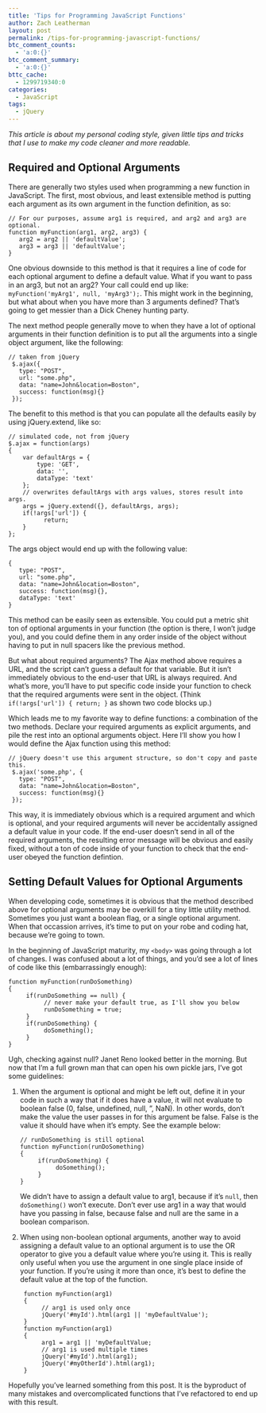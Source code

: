 ```yaml
---
title: 'Tips for Programming JavaScript Functions'
author: Zach Leatherman
layout: post
permalink: /tips-for-programming-javascript-functions/
btc_comment_counts:
  - 'a:0:{}'
btc_comment_summary:
  - 'a:0:{}'
bttc_cache:
  - 1299719340:0
categories:
  - JavaScript
tags:
  - jQuery
---
```


*This article is about my personal coding style, given little tips and tricks that I use to make my code cleaner and more readable.*

## Required and Optional Arguments

There are generally two styles used when programming a new function in JavaScript. The first, most obvious, and least extensible method is putting each argument as its own argument in the function definition, as so:

    // For our purposes, assume arg1 is required, and arg2 and arg3 are optional.
    function myFunction(arg1, arg2, arg3) {
       arg2 = arg2 || 'defaultValue';
       arg3 = arg3 || 'defaultValue';
    }

One obvious downside to this method is that it requires a line of code for each optional argument to define a default value. What if you want to pass in an arg3, but not an arg2? Your call could end up like: `myFunction('myArg1', null, 'myArg3');`. This might work in the beginning, but what about when you have more than 3 arguments defined? That’s going to get messier than a Dick Cheney hunting party.

The next method people generally move to when they have a lot of optional arguments in their function definition is to put all the arguments into a single object argument, like the following:

    // taken from jQuery
     $.ajax({
       type: "POST",
       url: "some.php",
       data: "name=John&location=Boston",
       success: function(msg){}
     });

The benefit to this method is that you can populate all the defaults easily by using jQuery.extend, like so:

    // simulated code, not from jQuery
    $.ajax = function(args)
    {
        var defaultArgs = {
            type: 'GET',
            data: '',
            dataType: 'text'
        };
        // overwrites defaultArgs with args values, stores result into args.
        args = jQuery.extend({}, defaultArgs, args);
        if(!args['url']) {
              return;
        }
    };

The args object would end up with the following value:

    {
       type: "POST",
       url: "some.php",
       data: "name=John&location=Boston",
       success: function(msg){},
       dataType: 'text'
    }

This method can be easily seen as extensible. You could put a metric shit ton of optional arguments in your function (the option is there, I won’t judge you), and you could define them in any order inside of the object without having to put in null spacers like the previous method.

But what about required arguments? The Ajax method above requires a URL, and the script can’t guess a default for that variable. But it isn’t immediately obvious to the end-user that URL is always required. And what’s more, you’ll have to put specific code inside your function to check that the required arguments were sent in the object. (Think `if(!args['url']) { return; }` as shown two code blocks up.)

Which leads me to my favorite way to define functions: a combination of the two methods. Declare your required arguments as explicit arguments, and pile the rest into an optional arguments object. Here I’ll show you how I would define the Ajax function using this method:

    // jQuery doesn't use this argument structure, so don't copy and paste this.
     $.ajax('some.php', {
       type: "POST",
       data: "name=John&location=Boston",
       success: function(msg){}
     });

This way, it is immediately obvious which is a required argument and which is optional, and your required arguments will never be accidentally assigned a default value in your code. If the end-user doesn’t send in all of the required arguments, the resulting error message will be obvious and easily fixed, without a ton of code inside of your function to check that the end-user obeyed the function defintion.

## Setting Default Values for Optional Arguments

When developing code, sometimes it is obvious that the method described above for optional arguments may be overkill for a tiny little utility method. Sometimes you just want a boolean flag, or a single optional argument. When that occassion arrives, it’s time to put on your robe and coding hat, because we’re going to town.

In the beginning of JavaScript maturity, my `<body>` was going through a lot of changes. I was confused about a lot of things, and you’d see a lot of lines of code like this (embarrassingly enough):

    function myFunction(runDoSomething)
    {
         if(runDoSomething == null) {
              // never make your default true, as I'll show you below
              runDoSomething = true;
         }
         if(runDoSomething) {
              doSomething();
         }
    }

Ugh, checking against null? Janet Reno looked better in the morning. But now that I’m a full grown man that can open his own pickle jars, I’ve got some guidelines:

1.  When the argument is optional and might be left out, define it in your code in such a way that if it does have a value, it will not evaluate to boolean false (0, false, undefined, null, ”, NaN). In other words, don’t make the value the user passes in for this argument be false. False is the value it should have when it’s empty. See the example below:

        // runDoSomething is still optional
        function myFunction(runDoSomething)
        {
             if(runDoSomething) {
                  doSomething();
             }
        }
    
    We didn’t have to assign a default value to arg1, because if it’s `null`, then `doSomething()` won’t execute. Don’t ever use arg1 in a way that would have you passing in false, because false and null are the same in a boolean comparison.  
1. When using non-boolean optional arguments, another way to avoid assigning a default value to an optional argument is to use the OR operator to give you a default value where you’re using it. This is really only useful when you use the argument in one single place inside of your function. If you’re using it more than once, it’s best to define the default value at the top of the function.

        function myFunction(arg1)
        {
             // arg1 is used only once
             jQuery('#myId').html(arg1 || 'myDefaultValue');
        }
        function myFunction(arg1)
        {
             arg1 = arg1 || 'myDefaultValue;
             // arg1 is used multiple times
             jQuery('#myId').html(arg1);
             jQuery('#myOtherId').html(arg1);
        }
    
Hopefully you’ve learned something from this post. It is the byproduct of many mistakes and overcomplicated functions that I’ve refactored to end up with this result.